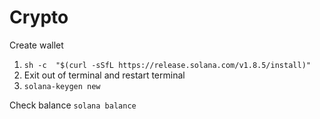 # Crypto

Create wallet
1. ```sh -c  "$(curl -sSfL https://release.solana.com/v1.8.5/install)"```
2. Exit out of terminal and restart terminal 
3. ```solana-keygen new```

Check balance
```solana balance```

